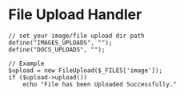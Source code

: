 # File Upload Handler



    // set your image/file upload dir path
    define("IMAGES_UPLOADS", "");
    define("DOCS_UPLOADS", "");
    
    // Example
    $upload = new FileUpload($_FILES['image']);
    if ($upload->upload())
        echo "File has been Uploaded Successfully."
